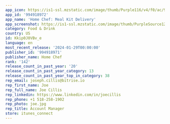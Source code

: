 ```yaml
---
app_icon: https://is1-ssl.mzstatic.com/image/thumb/Purple116/v4/f0/ac/92/f0ac9235-a7e2-d4de-4bc0-efe6abe90f8d/AppIcon-1x_U007emarketing-0-7-0-85-220.png/1024x1024bb.png
app_id: '994918972'
app_name: 'Home Chef: Meal Kit Delivery'
app_screenshot: https://is1-ssl.mzstatic.com/image/thumb/PurpleSource126/v4/1e/d9/7d/1ed97d47-fc6d-4c63-d115-9da5301052d0/32102905-d56b-45f8-bba8-ebdfa6cf15f1_iPhone_5.5in_-_Screen_6.jpg/1242x2208bb.png
category: Food & Drink
country: US
id: Kkip0J0VBv_e
language: en
most_recent_release: '2024-01-29T00:00:00'
publisher_id: '994918971'
publisher_name: Home Chef
rank: '142'
release_count_in_past_year: '20'
release_count_in_past_year_category: 13
release_count_in_past_year_top_in_category: 38
rep_email: joseph.cillis@bitrise.io
rep_first_name: Joe
rep_full_name: Joe Cillis
rep_linkedin: https://www.linkedin.com/in/joecillis
rep_phone: +1 518-258-1902
rep_photo: joe.jpg
rep_title: Account Manager
store: itunes_connect
---
```

